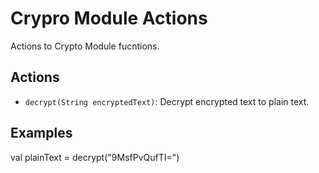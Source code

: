 # Crypro Module Actions

Actions to Crypto Module fucntions.

## Actions


- `decrypt(String encryptedText)`: Decrypt encrypted text to plain text.

## Examples

val plainText = decrypt("9MsfPvQufTI=")
